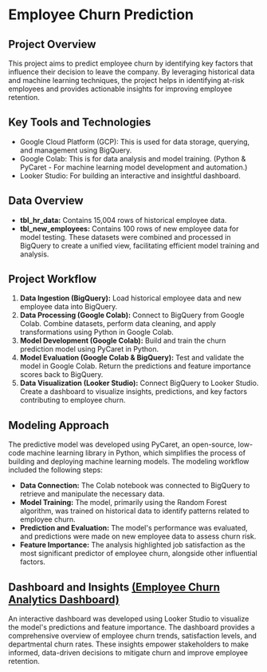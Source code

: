 # Employee Churn Prediction
## Project Overview
This project aims to predict employee churn by identifying key factors that influence their decision to leave the company. By leveraging historical data and machine learning techniques, the project helps in identifying at-risk employees and provides actionable insights for improving employee retention.
## Key Tools and Technologies
- Google Cloud Platform (GCP): This is used for data storage, querying, and management using BigQuery.
- Google Colab: This is for data analysis and model training. (Python & PyCaret - For machine learning model development and automation.)
- Looker Studio: For building an interactive and insightful dashboard.
## Data Overview
- **tbl_hr_data:** Contains 15,004 rows of historical employee data.
- **tbl_new_employees:** Contains 100 rows of new employee data for model testing.
These datasets were combined and processed in BigQuery to create a unified view, facilitating efficient model training and analysis.
## Project Workflow
1. **Data Ingestion (BigQuery):** Load historical employee data and new employee data into BigQuery.
2. **Data Processing (Google Colab):** Connect to BigQuery from Google Colab. Combine datasets, perform data cleaning, and apply transformations using Python in Google Colab.
3. **Model Development (Google Colab):** Build and train the churn prediction model using PyCaret in Python.
4. **Model Evaluation (Google Colab & BigQuery):** Test and validate the model in Google Colab. Return the predictions and feature importance scores back to BigQuery.
5. **Data Visualization (Looker Studio):** Connect BigQuery to Looker Studio. Create a dashboard to visualize insights, predictions, and key factors contributing to employee churn.

## Modeling Approach
The predictive model was developed using PyCaret, an open-source, low-code machine learning library in Python, which simplifies the process of building and deploying machine learning models. The modeling workflow included the following steps:

- **Data Connection:** The Colab notebook was connected to BigQuery to retrieve and manipulate the necessary data.
- **Model Training:** The model, primarily using the Random Forest algorithm, was trained on historical data to identify patterns related to employee churn.
- **Prediction and Evaluation:** The model's performance was evaluated, and predictions were made on new employee data to assess churn risk.
- **Feature Importance:** The analysis highlighted job satisfaction as the most significant predictor of employee churn, alongside other influential factors.

## Dashboard and Insights [(Employee Churn Analytics Dashboard)](https://lookerstudio.google.com/embed/reporting/726ff6ed-2e85-4ef2-b602-74e5d96e4ba7/page/Y9s9D)
An interactive dashboard was developed using Looker Studio to visualize the model's predictions and feature importance. The dashboard provides a comprehensive overview of employee churn trends, satisfaction levels, and departmental churn rates. These insights empower stakeholders to make informed, data-driven decisions to mitigate churn and improve employee retention.

